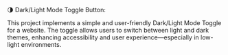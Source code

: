 🌗 Dark/Light Mode Toggle Button:

This project implements a simple and user-friendly Dark/Light Mode Toggle for a website. The toggle allows users to switch between light and dark themes, enhancing accessibility and user experience—especially in low-light environments.
